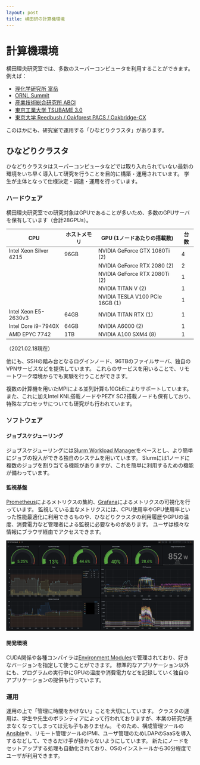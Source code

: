 ```yaml
---
layout: post
title: 横田研の計算機環境
---
```


# 計算機環境
横田理央研究室では、多数のスーパーコンピュータを利用することができます。
例えば：
- [理化学研究所 富岳](https://www.r-ccs.riken.jp/jp/fugaku)
- [ORNL Summit](https://www.olcf.ornl.gov/summit/)
- [産業技術総合研究所 ABCI](https://abci.ai/)
- [東京工業大学 TSUBAME 3.0](https://www.t3.gsic.titech.ac.jp/)
- [東京大学 Reedbush / Oakforest PACS / Oakbridge-CX](https://www.cc.u-tokyo.ac.jp/supercomputer)

このほかにも、研究室で運用する「ひなどりクラスタ」があります。

## ひなどりクラスタ
ひなどりクラスタはスーパーコンピュータなどでは取り入れられていない最新の環境をいち早く導入して研究を行うことを目的に構築・運用されています。
学生が主体となって仕様決定・調達・運用を行っています。

### ハードウェア
横田理央研究室での研究対象はGPUであることが多いため、多数のGPUサーバを保有しています（合計28GPUs）。

| CPU                    | ホストメモリ   | GPU (1ノードあたりの搭載数)        | 台数 |
| ---------------------- | ------------ | ------------------------------- | ---- |
| Intel Xeon Silver 4215 | 96GB         | NVIDIA GeForce GTX 1080Ti (2)   | 4    |
|                        |              | NVIDIA GeForce RTX 2080 (2)     | 2    |
|                        |              | NVIDIA GeForce RTX 2080Ti (2)   | 1    |
|                        |              | NVIDIA TITAN V (2)              | 1    |
|                        |              | NVIDIA TESLA V100 PCIe 16GB (1) | 1    |
| Intel Xeon E5-2630v3   | 64GB         | NVIDIA TITAN RTX (1)            | 1    |
| Intel Core i9-7940X    | 64GB         | NVIDIA A6000 (2)                | 1    |
| AMD EPYC 7742          | 1TB          | NVIDIA A100 SXM4 (8)            | 1    |

（2021.02.18現在）

他にも、SSHの踏み台となるログインノード、96TBのファイルサーバ、独自のVPNサービスなどを提供しています。
これらのサービスを用いることで、リモートワーク環境からでも実験を行うことができます。

複数の計算機を用いたMPIによる並列計算も10GbEによりサポートしています。
また、これに加えIntel KNL搭載ノードやPEZY SC2搭載ノードも保有しており、特殊なプロセッサについても研究がも行われています。

### ソフトウェア
#### ジョブスケジューリング
ジョブスケジューリングには[Slurm Workload Manager](https://slurm.schedmd.com/documentation.html)をベースとし、より簡単にジョブの投入ができる独自のシステムを用いています。
Slurmには1ノードに複数のジョブを割り当てる機能がありますが、これを簡単に利用するための機能が備わっています。

#### 監視基盤
[Prometheus](https://prometheus.io/)によるメトリクスの集約、[Grafana](https://grafana.com/)によるメトリクスの可視化を行っています。
監視している主なメトリクスには、CPU使用率やGPU使用率といった性能最適化に利用できるものや、ひなどりクラスタの利用履歴やGPUの温度、消費電力など管理者による監視に必要なものがあります。
ユーザは様々な情報にブラウザ経由でアクセスできます。

![Grafana](/images/grafana.png)

#### 開発環境
CUDA関係や各種コンパイラは[Environment Modules](https://modules.readthedocs.io/en/latest/)で管理されており、好きなバージョンを指定して使うことができます。
標準的なアプリケーション以外にも、プログラムの実行中にGPUの温度や消費電力などを記録していく独自のアプリケーションの提供も行っています。

### 運用
運用の上で「管理に時間をかけない」ことを大切にしています。
クラスタの運用は、学生や先生のボランティアによって行われておりますが、本業の研究が進まなくなってしまっては元も子もありません。
そのため、構成管理ツールの[Ansible](https://www.ansible.com/)や、リモート管理ツールのIPMI、ユーザ管理のためLDAPのSaaSを導入するなどして、できるだけ手が掛からないようにしています。
新たにノードをセットアップする処理も自動化されており、OSのインストールから30分程度でユーザが利用できます。
